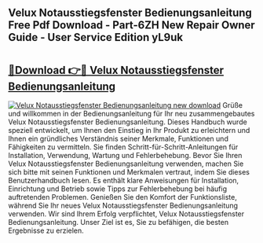 ## Velux Notausstiegsfenster Bedienungsanleitung Free Pdf Download - Part-6ZH New Repair Owner Guide - User Service Edition yL9uk

# <h2><a href="http://df2b8g.blite.top/?on=Velux+Notausstiegsfenster+Bedienungsanleitung">🔗Download 👉🔴 Velux Notausstiegsfenster Bedienungsanleitung</a></h2>

[![Velux Notausstiegsfenster Bedienungsanleitung new download](https://i.imgur.com/lujVjoI.png)](http://df2b8g.blite.top/?on=Velux+Notausstiegsfenster+Bedienungsanleitung)
Grüße und willkommen in der Bedienungsanleitung für Ihr neu zusammengebautes Velux Notausstiegsfenster Bedienungsanleitung. Dieses Handbuch wurde speziell entwickelt, um Ihnen den Einstieg in Ihr Produkt zu erleichtern und Ihnen ein gründliches Verständnis seiner Merkmale, Funktionen und Fähigkeiten zu vermitteln. Sie finden Schritt-für-Schritt-Anleitungen für Installation, Verwendung, Wartung und Fehlerbehebung. Bevor Sie Ihren Velux Notausstiegsfenster Bedienungsanleitung verwenden, machen Sie sich bitte mit seinen Funktionen und Merkmalen vertraut, indem Sie dieses Benutzerhandbuch lesen. Es enthält klare Anweisungen für Installation, Einrichtung und Betrieb sowie Tipps zur Fehlerbehebung bei häufig auftretenden Problemen. Genießen Sie den Komfort der Funktionsliste, während Sie Ihr neues Velux Notausstiegsfenster Bedienungsanleitung verwenden. Wir sind Ihrem Erfolg verpflichtet, Velux Notausstiegsfenster Bedienungsanleitung. Unser Ziel ist es, Sie zu befähigen, die besten Ergebnisse zu erzielen.
